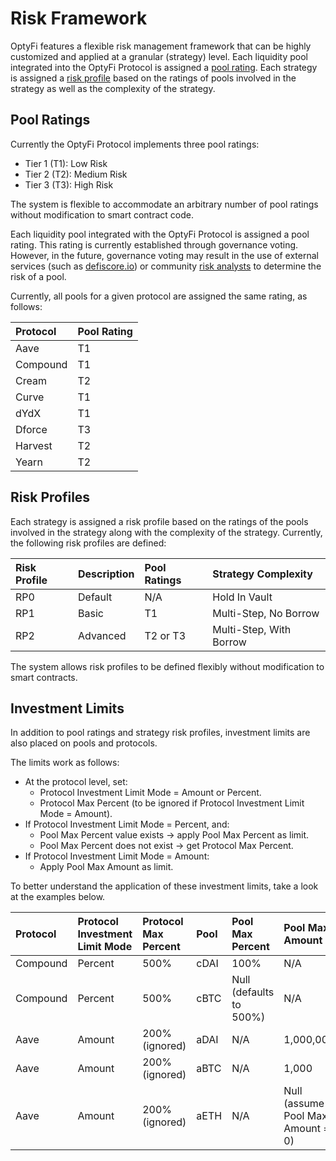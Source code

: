 # Risk Framework

OptyFi features a flexible risk management framework that can be highly customized and applied at a granular \(strategy\) level. Each liquidity pool integrated into the OptyFi Protocol is assigned a [pool rating](risk-framework.md#pool-ratings). Each strategy is assigned a [risk profile](risk-framework.md) based on the ratings of pools involved in the strategy as well as the complexity of the strategy.    

## Pool Ratings

Currently the OptyFi Protocol implements three pool ratings: 

* Tier 1 \(T1\): Low Risk
* Tier 2 \(T2\): Medium Risk
* Tier 3 \(T3\): High Risk

The system is flexible to accommodate an arbitrary number of pool ratings without modification to smart contract code. 

Each liquidity pool integrated with the OptyFi Protocol is assigned a pool rating. This rating is currently established through governance voting. However, in the future, governance voting may result in the use of external services \(such as [defiscore.io](www.defiscore.io)\) or community [risk analysts](../participants.md#risk-analysts) to determine the risk of a pool.  

Currently, all pools for a given protocol are assigned the same rating, as follows: 

| **Protocol** | **Pool Rating** |
| :--- | :--- |
| Aave | T1 |
| Compound | T1 |
| Cream | T2 |
| Curve | T1 |
| dYdX | T1 |
| Dforce | T3 |
| Harvest | T2 |
| Yearn | T2 |

## Risk Profiles

Each strategy is assigned a risk profile based on the ratings of the pools involved in the strategy along with the complexity of the strategy. Currently, the following risk profiles are defined:

| **Risk Profile** | **Description** | **Pool Ratings** | **Strategy Complexity** |
| :--- | :--- | :--- | :--- |
| RP0 | Default | N/A | Hold In Vault |
| RP1 | Basic | T1 | Multi-Step, No Borrow |
| RP2 | Advanced | T2 or T3 | Multi-Step, With Borrow |

The system allows risk profiles to be defined flexibly without modification to smart contracts.

## Investment Limits

In addition to pool ratings and strategy risk profiles, investment limits are also placed on pools and protocols.

The limits work as follows:

* At the protocol level, set:
  * Protocol Investment Limit Mode = Amount or Percent.
  * Protocol Max Percent \(to be ignored if Protocol Investment Limit Mode = Amount\).
* If Protocol Investment Limit Mode = Percent, and:
  * Pool Max Percent value exists → apply Pool Max Percent as limit.
  * Pool Max Percent does not exist → get Protocol Max Percent.
* If Protocol Investment Limit Mode = Amount:
  * Apply Pool Max Amount as limit.

To better understand the application of these investment limits, take a look at the examples below.

| **Protocol** | **Protocol Investment Limit Mode** | **Protocol Max Percent** | **Pool** | **Pool Max Percent** | **Pool Max Amount** |
| :--- | :--- | :--- | :--- | :--- | :--- |
| Compound | Percent | 500% | cDAI | 100% | N/A |
| Compound | Percent | 500% | cBTC | Null \(defaults to 500%\) | N/A |
| Aave | Amount | 200% \(ignored\) | aDAI | N/A | 1,000,000 |
| Aave | Amount | 200% \(ignored\) | aBTC | N/A | 1,000 |
| Aave | Amount | 200% \(ignored\) | aETH | N/A | Null \(assume Pool Max Amount = 0\) |

